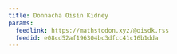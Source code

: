 ```yaml
---
title: Donnacha Oisín Kidney
params:
  feedlink: https://mathstodon.xyz/@oisdk.rss
  feedid: e08cd52af196304bc3dfcc41c16b1dda
---
```

